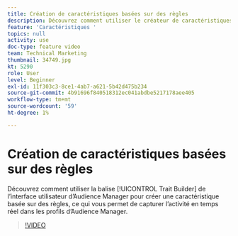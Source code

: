 ```yaml
---
title: Création de caractéristiques basées sur des règles
description: Découvrez comment utiliser le créateur de caractéristiques dans l’interface utilisateur d’Audience Manager pour créer une caractéristique basée sur des règles, ce qui vous permet de capturer l’activité en temps réel dans les profils d’Audience Manager.
feature: 'Caractéristiques '
topics: null
activity: use
doc-type: feature video
team: Technical Marketing
thumbnail: 34749.jpg
kt: 5290
role: User
level: Beginner
exl-id: 11f303c3-8ce1-4ab7-a621-5b42d475b234
source-git-commit: 4b91696f840518312ec041abdbe5217178aee405
workflow-type: tm+mt
source-wordcount: '59'
ht-degree: 1%

---
```


# Création de caractéristiques basées sur des règles

Découvrez comment utiliser la balise [!UICONTROL Trait Builder] de l’interface utilisateur d’Audience Manager pour créer une caractéristique basée sur des règles, ce qui vous permet de capturer l’activité en temps réel dans les profils d’Audience Manager.

>[!VIDEO](https://video.tv.adobe.com/v/34749/?quality=12&learn=on)
